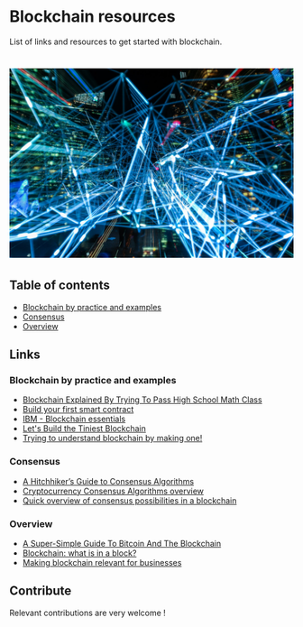 # Blockchain resources
List of links and resources to get started with blockchain.


# ![Blockchain](network.jpeg)


## Table of contents
* [Blockchain by practice and examples](#blockchain-by-practice-and-examples)
* [Consensus](#consensus)
* [Overview](#overview)


## Links

### Blockchain by practice and examples
* [Blockchain Explained By Trying To Pass High School Math Class](https://dev.to/kbk0125/blockchain-explained-by-trying-to-pass-high-school-math-class-3c8k)
* [Build your first smart contract](https://medium.com/crypto-currently/build-your-first-smart-contract-fc36a8ff50ca)
* [IBM - Blockchain essentials](https://developer.ibm.com/courses/all/blockchain-essentials/)
* [Let's Build the Tiniest Blockchain](https://dev.to/aunyks/lets-build-the-tiniest-blockchain)
* [Trying to understand blockchain by making one!](https://dev.to/damcosset/trying-to-understand-blockchain-by-making-one-ce4)


### Consensus
* [A Hitchhiker’s Guide to Consensus Algorithms](https://hackernoon.com/a-hitchhikers-guide-to-consensus-algorithms-d81aae3eb0e3)
* [Cryptocurrency Consensus Algorithms overview](https://hackernoon.com/an-overview-of-cryptocurrency-consensus-algorithms-9d744289378f)
* [Quick overview of consensus possibilities in a blockchain](https://dev.to/damcosset/quick-overview-of-consensus-possibilities-in-a-blockchain--2d24)


### Overview
* [A Super-Simple Guide To Bitcoin And The Blockchain](https://dev.to/jordanirabor/a-super-simple-way-to-understand-bitcoin-and-the-blockchain-cg6)
* [Blockchain: what is in a block?](https://dev.to/damcosset/blockchain-what-is-in-a-block-48jo)
* [Making blockchain relevant for businesses](https://dev.to/damcosset/making-blockchain-relevant-for-businesses-586l)


## Contribute
Relevant contributions are very welcome !
